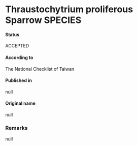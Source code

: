 Thraustochytrium proliferous Sparrow SPECIES
=======

#### Status
ACCEPTED

#### According to
The National Checklist of Taiwan

#### Published in
null

#### Original name
null

### Remarks
null